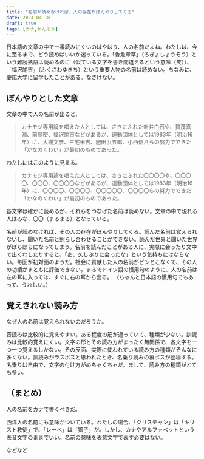```yaml
---
title: "名前が読めなければ、人の存在がぼんやりしてくる"
date: 2024-04-18
draft: true
tags: [カナ,かんそう]
---
```


日本語の文章の中で一番読みにくいのはやはり、人の名前だよね。わたしは、今に至るまで、どう読めばいいか迷っている。「魯魚章草」（ろぎょしょうそう）という難読熟語は読めるのに（似ている文字を書き間違えるという意味（笑））、「福沢諭吉」（ふくざわゆきち）という重要人物の名前は読めない。ちなみに、慶応大学に留学したことがある。なさけない。

## ぼんやりとした文章

文章の中で人の名前が出ると、

> カナモジ専用論を唱えた人としては、さきにふれた新井白石や、賀茂真淵、前島密、福沢諭吉などがあるが、運動団体としては1983年（明治16年）に、大槻文彦、三宅米吉、肥田浜五郎、小西信八らの努力でできた「かなのくわい」が最初のものであった。

わたしにはこのように見える。

> カナモジ専用論を唱えた人としては、さきにふれた〇〇〇〇や、〇〇〇〇、〇〇〇、〇〇〇〇などがあるが、運動団体としては1983年（明治16年）に、〇〇〇〇、〇〇〇〇、〇〇〇〇〇、〇〇〇〇らの努力でできた「かなのくわい」が最初のものであった。

各文字は確かに読めるが、それらをつなげた名前は読めない。文章の中で現れる人はみな、〇〇（まるまる）となっている。

名前が読めなければ、その人の存在がぼんやりしてくる。読んだ名前は覚えられないし、聞いた名前と照らし合わせることができない。読んだ世界と聞いた世界がばらばらになってしまう。名前を読んだことがある人に、実際に会ったり文中で出くわしたりすると、「あ、久しぶりに会ったな」という気持ちにはならない。毎回が初対面のようだ。社会に貢献した人の名前がピンとこなくて、その人の功績がまともに評価できない。まるでドイツ語の慣用句のように、人の名前は左の耳に入っては、すぐに右の耳から出る。 （ちゃんと日本語の慣用句でもあって、うれしい。）

## 覚えきれない読み方

なぜ人の名前は覚えられないのだろうか。

音読みは比較的に覚えやすい。ある程度の筋が通っていて、種類が少ない。訓読みは比較的覚えにくい。文字の形とその読み方がまったく無関係で、各文字を一つ一つ覚えるしかない。その反面、実際に使われている読み方の種類がそんなに多くない。訓読みがラスボスと思われたとき、名乗り読みの裏ボスが登場する。名乗りは自由で、文字の付け方がめちゃくちゃだ。まして、読み方の種類がとても多い。



## （まとめ）

人の名前をカナで書くべきだ。

西洋人の名前にも意味がついている。わたしの場合、「クリスチャン」は「キリスト教徒」で、「レーベ」は「獅子」だ。しかし、カナやアルファベットという表音文字のままでいい。名前の意味を表意文字で表す必要はない。

などなど
